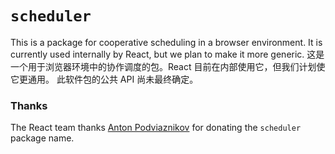 # `scheduler`

This is a package for cooperative scheduling in a browser environment. It is currently used internally by React, but we plan to make it more generic.
这是一个用于浏览器环境中的协作调度的包。React 目前在内部使用它，但我们计划使它更通用。
此软件包的公共 API 尚未最终确定。

### Thanks

The React team thanks [Anton Podviaznikov](https://podviaznikov.com/) for donating the `scheduler` package name.
